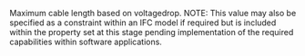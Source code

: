 Maximum cable length based on voltagedrop. NOTE: This value may also be specified as a constraint within an IFC model if required but is included within the property set at this stage pending implementation of the required capabilities within software applications.
